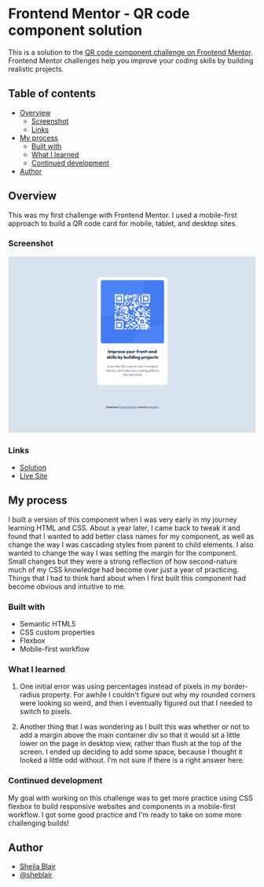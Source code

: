 # Frontend Mentor - QR code component solution

This is a solution to the [QR code component challenge on Frontend Mentor](https://www.frontendmentor.io/challenges/qr-code-component-iux_sIO_H). Frontend Mentor challenges help you improve your coding skills by building realistic projects.

## Table of contents

- [Overview](#overview)
  - [Screenshot](#screenshot)
  - [Links](#links)
- [My process](#my-process)
  - [Built with](#built-with)
  - [What I learned](#what-i-learned)
  - [Continued development](#continued-development)
- [Author](#author)

## Overview

This was my first challenge with Frontend Mentor. I used a mobile-first approach to build a QR code card for mobile, tablet, and desktop sites.

### Screenshot

![](./images/screenshot.png)

### Links

- [Solution](https://www.frontendmentor.io/solutions/qr-code-component-using-html-and-css-MZMomtq6ug)
- [Live Site](https://sheblair.github.io/qr-code-component)

## My process

I built a version of this component when I was very early in my journey learning HTML and CSS. About a year later, I came back to tweak it and found that I wanted to add better class names for my component, as well as change the way I was cascading styles from parent to child elements. I also wanted to change the way I was setting the margin for the component. Small changes but they were a strong reflection of how second-nature much of my CSS knowledge had become over just a year of practicing. Things that I had to think hard about when I first built this component had become obvious and intuitive to me.

### Built with

- Semantic HTML5
- CSS custom properties
- Flexbox
- Mobile-first workflow

### What I learned

1. One initial error was using percentages instead of pixels in my border-radius property. For awhile I couldn't figure out why my rounded corners were looking so weird, and then I eventually figured out that I needed to switch to pixels.

2. Another thing that I was wondering as I built this was whether or not to add a margin above the main container div so that it would sit a little lower on the page in desktop view, rather than flush at the top of the screen. I ended up deciding to add some space, because I thought it looked a little odd without. I'm not sure if there is a right answer here.

### Continued development

My goal with working on this challenge was to get more practice using CSS flexbox to build responsive websites and components in a mobile-first workflow. I got some good practice and I'm ready to take on some more challenging builds!

## Author

- [Sheila Blair](https://www.linkedin.com/in/sheblair/)
- [@sheblair](https://www.frontendmentor.io/profile/sheblair)
